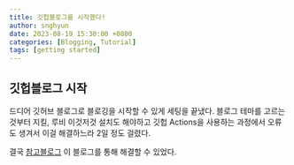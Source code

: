 ```yaml
---
title: 깃헙블로그를 시작했다!
author: snghyun
date: 2023-08-19 15:30:00 +0800
categories: [Blogging, Tutorial]
tags: [getting started]
---
```


## 깃헙블로그 시작

드디어 깃허브 블로그로 블로깅을 시작할 수 있게 세팅을 끝냈다.
블로그 테마를 고르는 것부터 지킬, 루비 이것저것 설치도 해야하고 깃헙 Actions을 사용하는 과정에서 오류도 생겨서 이걸 해결하느라 2일 정도 걸렸다.

결국 
[참고블로그](https://jjikin.com/posts/Jekyll-Chirpy-%ED%85%8C%EB%A7%88%EB%A5%BC-%ED%99%9C%EC%9A%A9%ED%95%9C-Github-%EB%B8%94%EB%A1%9C%EA%B7%B8-%EB%A7%8C%EB%93%A4%EA%B8%B0(2023-6%EC%9B%94-%EA%B8%B0%EC%A4%80)/)
이 블로그를 통해 해결할 수 있었다.